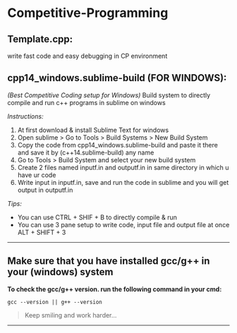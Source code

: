 # Competitive-Programming

## Template.cpp:
write fast code and easy debugging in CP environment

## cpp14_windows.sublime-build (FOR WINDOWS):
_(Best Competitive Coding setup for Windows)_
Build system to directly compile and run c++ programs in sublime on windows

_Instructions:_

1. At first download & install Sublime Text for windows
1. Open sublime > Go to Tools > Build Systems > New Build System
1. Copy the code from cpp14_windows.sublime-build and paste it there and save it by (c++14.sublime-build) any name
1. Go to Tools > Build System and select your new build system
1. Create 2 files named inputf.in and outputf.in in same directory in which u have ur code
1. Write input in inputf.in, save and run the code in sublime and you will get output in outputf.in

_Tips:_

- You can use CTRL + SHIF + B to directly compile & run
- You can use 3 pane setup to write code, input file and output file at once ALT + SHIFT + 3
***

## Make sure that you have installed gcc/g++ in your (windows) system

**To check the gcc/g++ version. run the following command in your cmd:**
```
gcc --version || g++ --version
```
>Keep smiling and work harder...
***